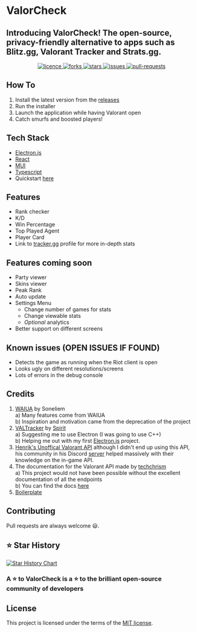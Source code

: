 # ValorCheck

<h2>Introducing ValorCheck! The open-source, privacy-friendly alternative to apps such as Blitz.gg, Valorant Tracker and Strats.gg.</h2>

<p align="center">
<a href="https://github.com/yvanlok/valorcheck/blob/main/LICENSE" target="_blank">
<img src="https://img.shields.io/github/license/yvanlok/valorcheck?style=flat-square" alt="licence" />
</a>
<a href="https://github.com/yvanlok/valorcheck/fork" target="_blank">
<img src="https://img.shields.io/github/forks/yvanlok/valorcheck?style=flat-square" alt="forks"/>
</a>
<a href="https://github.com/yvanlok/valorcheck/stargazers" target="_blank">
<img src="https://img.shields.io/github/stars/yvanlok/valorcheck?style=flat-square" alt="stars"/>
</a>
<a href="https://github.com/yvanlok/valorcheck/issues" target="_blank">
<img src="https://img.shields.io/github/issues/yvanlok/valorcheck?style=flat-square" alt="issues"/>
</a>
<a href="https://github.com/yvanlok/valorcheck/pulls" target="_blank">
<img src="https://img.shields.io/github/issues-pr/yvanlok/valorcheck?style=flat-square" alt="pull-requests"/>
</a>

## How To

1. Install the latest version from the [releases](https://github.com/yvanlok/valorcheck/releases)
2. Run the installer
3. Launch the application while having Valorant open
4. Catch smurfs and boosted players!

## Tech Stack
- [Electron.js](https://www.electronjs.org/)
- [React](https://react.dev/)
- [MUI](https://mui.com/)
- [Typescript](https://www.typescriptlang.org/)
- Quickstart [here](https://github.com/hellosoftware-io/electron-typescript-react-mui)
   
## Features
- Rank checker
- K/D
- Win Percentage
- Top Played Agent
- Player Card
- Link to [tracker.gg](https://tracker.gg/valorant) profile for more in-depth stats

## Features coming soon
- Party viewer
- Skins viewer
- Peak Rank
- Auto update
- Settings Menu
  - Change number of games for stats
  - Change viewable stats
  - *Optional* analytics
- Better support on different screens

## Known issues (OPEN ISSUES IF FOUND)
- Detects the game as running when the Riot client is open
- Looks ugly on different resolutions/screens
- Lots of errors in the debug console


## Credits
1. [WAIUA](https://github.com/Soneliem/WAIUA) by Soneliem <br>
  a) Many features come from WAIUA  <br>
  b) Inspiration and motivation came from the deprecation of the project
2. [VALTracker](https://valtracker.gg) by [Spirit](https://github.com/codedotspirit) <br>
  a) Suggesting me to use Electron (I was going to use C++) <br>
  b) Helping me out with my first [Electron.js](https://www.electronjs.org/) project. 
3. [Henrik's Unoffical Valorant API](https://github.com/Henrik-3/unofficial-valorant-api)  although I didn't end up using this API, his community in his Discord [server](https://discord.gg/sWzkPtJkDg) helped massively with their knowledge on the in-game API.
4. The documentation for the Valorant API made by [techchrism](https://github.com/techchrism) <br>
   a) This project would not have been possible without the excellent documentation of all the endpoints  <br>
   b) You can find the docs [here](https://valapidocs.techchrism.me/)
5. [Boilerplate](https://github.com/hellosoftware-io/electron-typescript-react-mui)

## Contributing

Pull requests are always welcome 😃.

## ⭐️ Star History

[![Star History Chart](https://api.star-history.com/svg?repos=yvanlok/valorcheck&type=Date)](https://github.com/yvanlok/valorcheck/stargazers)

<h3>
A ⭐️ to ValorCheck is a ⭐️ to the brilliant open-source community of developers
</h3>


## License

This project is licensed under the terms of the [MIT license](LICENSE).
